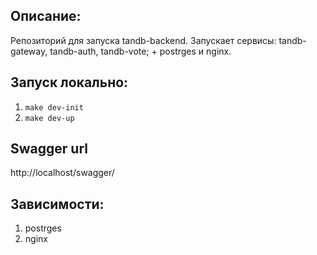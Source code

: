 ## Описание:

Репозиторий для запуска tandb-backend. Запускает сервисы: tandb-gateway, tandb-auth, tandb-vote; + postrges и nginx.

## Запуск локально:

1. `make dev-init`
2. `make dev-up`

## Swagger url

http://localhost/swagger/

## Зависимости:

1. postrges
2. nginx

